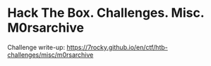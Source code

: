 # Hack The Box. Challenges. Misc. M0rsarchive

Challenge write-up: https://7rocky.github.io/en/ctf/htb-challenges/misc/m0rsarchive
